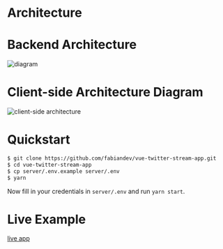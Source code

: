# <a name="architecture"></a>Architecture
# Backend Architecture
![diagram](https://image.ibb.co/i4eidw/w4g_backend_architecture.png "architecture")

# Client-side Architecture Diagram
![client-side architecture](https://image.ibb.co/cCCDyw/client_architecture.png)


# Quickstart

```sh
$ git clone https://github.com/fabiandev/vue-twitter-stream-app.git
$ cd vue-twitter-stream-app
$ cp server/.env.example server/.env
$ yarn
```

Now fill in your credentials in `server/.env` and run `yarn start`.

# Live Example
[live app](http://vue-twitter-stream-watson.mybluemix.net/ "app")
